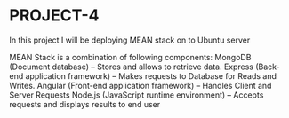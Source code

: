 # PROJECT-4
In this project I will be deploying MEAN stack on to Ubuntu server

MEAN Stack is a combination of following components:
MongoDB (Document database) – Stores and allows to retrieve data.
Express (Back-end application framework) – Makes requests to Database for Reads and Writes.
Angular (Front-end application framework) – Handles Client and Server Requests
Node.js (JavaScript runtime environment) – Accepts requests and displays results to end user
